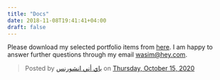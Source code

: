 ```yaml
---
title: "Docs"
date: 2018-11-08T19:41:41+04:00
draft: false
---
```


Please download my selected portfolio items from <a href="https://app.box.com/s/5ogxazr1sn9mc0ahh4xrubed7saowdgt" target="_blank">here</a>. I am happy to answer further questions through my email wasim@hey.com.

<div class="fb-post" data-href="https://www.facebook.com/buyanyinsurancear/posts/1708900389273733" data-show-text="true" data-width=""><blockquote cite="https://www.facebook.com/buyanyinsurancear/posts/1708900389273733" class="fb-xfbml-parse-ignore">Posted by ‎<a href="https://www.facebook.com/buyanyinsurancear/">باي أني انشورنس</a>‎ on&nbsp;<a href="https://www.facebook.com/buyanyinsurancear/posts/1708900389273733">Thursday, October 15, 2020</a></blockquote></div>
